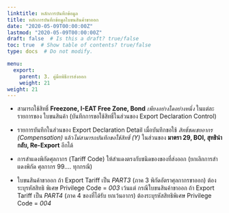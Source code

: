 ```yaml
---
linktitle: หลักการบันทึกข้อมูล
title: หลักการบันทึกข้อมูลใบขนสินค้าขาออก
date: "2020-05-09T00:00:00Z"
lastmod: "2020-05-09T00:00:00Z"
draft: false  # Is this a draft? true/false
toc: true  # Show table of contents? true/false
type: docs  # Do not modify.

menu:
  export:
    parent: 3. คู่มือพิธีการส่งออก
    weight: 21
weight: 21
---
```



- สามารถใช้สิทธิ์ **Freezone, I-EAT Free Zone, Bond** *เพียงอย่างใดอย่างหนึ่ง* ในแต่ละรายการของ
ใบขนสินค้า (บันทึกการขอใช้สิทธิ์ในส่วนของ Export Declaration Control)

-  รายการบันทึกในส่วนของ Export Declaration Detail เมื่อบันทึกขอใช้ *สิทธิ์ชดเชยอากร
(Compensation)* แล้ว*ไม่สามารถบันทึกขอใช้สิทธิ์ (Y)* ในส่วนของ **มาตรา 29, BOI, สุทธินํากลับ, Re-Export** อีกได้

- การสําแดงพิกัดศุลกากร (Tariff Code) ให้สําแดงตรงกับชนิดของของที่ส่งออก (ยกเลิกการสําแดงพิกัด
ศุลกากร 99.... ทุกกรณี)

- ใบขนสินค้าขาออก ถ้า Export Tariff เป็น *PART3* (ภาค 3 พิกัดอัตราศุลกากรขาออก) ต้องระบุรหัสสิทธิ
พิเศษ Privilege Code = *003* เว้นแต่ กรณีใบขนสินค้าขาออก ถ้า Export Tariff เป็น *PART4* (ภาค 4 ของที่ได้รับ
ยกเว้นอากร) ต้องระบุรหัสสิทธิพิเศษ Privilege Code = *004*

